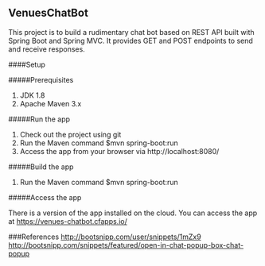 ## VenuesChatBot
This project is to build a rudimentary chat bot based on REST API built with Spring Boot and Spring MVC. It provides GET and POST endpoints to send and receive responses. 

####Setup

#####Prerequisites

1. JDK 1.8
2. Apache Maven 3.x

#####Run the app

1. Check out the project using git
2. Run the Maven command 
   $mvn spring-boot:run
3. Access the app from your browser via http://localhost:8080/   
   
#####Build the app

1. Run the Maven command 
   $mvn spring-boot:run

#####Access the app

There is a version of the app installed on the cloud. You can access the app at https://venues-chatbot.cfapps.io/

###References
http://bootsnipp.com/user/snippets/1mZx9
http://bootsnipp.com/snippets/featured/open-in-chat-popup-box-chat-popup